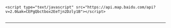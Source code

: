 

##


```

<script type="text/javascript" src="https://api.map.baidu.com/api?v=2.0&ak=CEPgQbctbox2EeTjn2Dzly1B"></script>


```





---
